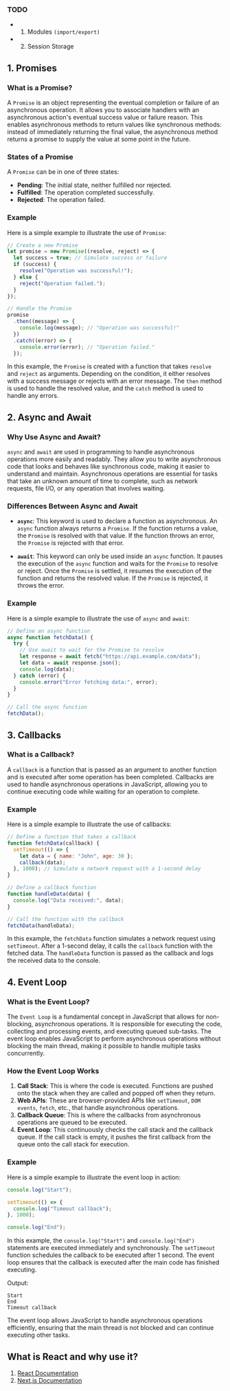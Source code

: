 ### TODO

- 1. Modules `(import/export)`
- 2. Session Storage

## 1. Promises

### What is a Promise?

A `Promise` is an object representing the eventual completion or failure of an asynchronous operation. It allows you to associate handlers with an asynchronous action's eventual success value or failure reason. This enables asynchronous methods to return values like synchronous methods: instead of immediately returning the final value, the asynchronous method returns a promise to supply the value at some point in the future.

### States of a Promise

A `Promise` can be in one of three states:

- **Pending**: The initial state, neither fulfilled nor rejected.
- **Fulfilled**: The operation completed successfully.
- **Rejected**: The operation failed.

### Example

Here is a simple example to illustrate the use of `Promise`:

```javascript
// Create a new Promise
let promise = new Promise((resolve, reject) => {
  let success = true; // Simulate success or failure
  if (success) {
    resolve("Operation was successful!");
  } else {
    reject("Operation failed.");
  }
});

// Handle the Promise
promise
  .then((message) => {
    console.log(message); // "Operation was successful!"
  })
  .catch((error) => {
    console.error(error); // "Operation failed."
  });
```

In this example, the `Promise` is created with a function that takes `resolve` and `reject` as arguments. Depending on the condition, it either resolves with a success message or rejects with an error message. The `then` method is used to handle the resolved value, and the `catch` method is used to handle any errors.

## 2. Async and Await

### Why Use Async and Await?

`async` and `await` are used in programming to handle asynchronous operations more easily and readably. They allow you to write asynchronous code that looks and behaves like synchronous code, making it easier to understand and maintain. Asynchronous operations are essential for tasks that take an unknown amount of time to complete, such as network requests, file I/O, or any operation that involves waiting.

### Differences Between Async and Await

- **`async`**: This keyword is used to declare a function as asynchronous. An `async` function always returns a `Promise`. If the function returns a value, the `Promise` is resolved with that value. If the function throws an error, the `Promise` is rejected with that error.

- **`await`**: This keyword can only be used inside an `async` function. It pauses the execution of the `async` function and waits for the `Promise` to resolve or reject. Once the `Promise` is settled, it resumes the execution of the function and returns the resolved value. If the `Promise` is rejected, it throws the error.

### Example

Here is a simple example to illustrate the use of `async` and `await`:

```javascript
// Define an async function
async function fetchData() {
  try {
    // Use await to wait for the Promise to resolve
    let response = await fetch("https://api.example.com/data");
    let data = await response.json();
    console.log(data);
  } catch (error) {
    console.error("Error fetching data:", error);
  }
}

// Call the async function
fetchData();
```

## 3. Callbacks

### What is a Callback?

A `callback` is a function that is passed as an argument to another function and is executed after some operation has been completed. Callbacks are used to handle asynchronous operations in JavaScript, allowing you to continue executing code while waiting for an operation to complete.

### Example

Here is a simple example to illustrate the use of callbacks:

```javascript
// Define a function that takes a callback
function fetchData(callback) {
  setTimeout(() => {
    let data = { name: "John", age: 30 };
    callback(data);
  }, 1000); // Simulate a network request with a 1-second delay
}

// Define a callback function
function handleData(data) {
  console.log("Data received:", data);
}

// Call the function with the callback
fetchData(handleData);
```

In this example, the `fetchData` function simulates a network request using `setTimeout`. After a 1-second delay, it calls the `callback` function with the fetched data. The `handleData` function is passed as the callback and logs the received data to the console.

## 4. Event Loop

### What is the Event Loop?

The `Event Loop` is a fundamental concept in JavaScript that allows for non-blocking, asynchronous operations. It is responsible for executing the code, collecting and processing events, and executing queued sub-tasks. The event loop enables JavaScript to perform asynchronous operations without blocking the main thread, making it possible to handle multiple tasks concurrently.

### How the Event Loop Works

1. **Call Stack**: This is where the code is executed. Functions are pushed onto the stack when they are called and popped off when they return.
2. **Web APIs**: These are browser-provided APIs like `setTimeout`, `DOM events`, `fetch`, etc., that handle asynchronous operations.
3. **Callback Queue**: This is where the callbacks from asynchronous operations are queued to be executed.
4. **Event Loop**: This continuously checks the call stack and the callback queue. If the call stack is empty, it pushes the first callback from the queue onto the call stack for execution.

### Example

Here is a simple example to illustrate the event loop in action:

```javascript
console.log("Start");

setTimeout(() => {
  console.log("Timeout callback");
}, 1000);

console.log("End");
```

In this example, the `console.log("Start")` and `console.log("End")` statements are executed immediately and synchronously. The `setTimeout` function schedules the callback to be executed after 1 second. The event loop ensures that the callback is executed after the main code has finished executing.

Output:

```
Start
End
Timeout callback
```

The event loop allows JavaScript to handle asynchronous operations efficiently, ensuring that the main thread is not blocked and can continue executing other tasks.

## What is React and why use it?

1. [React Documentation](https://react.dev/learn)
2. [Next.js Documentation](https://nextjs.org/docs)
